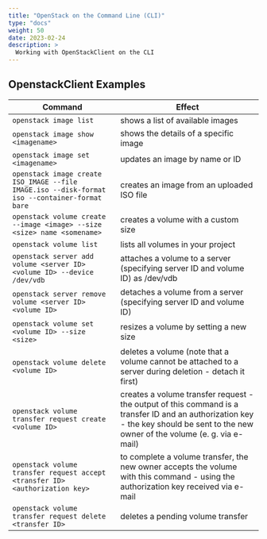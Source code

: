 ```yaml
---
title: "OpenStack on the Command Line (CLI)"
type: "docs"
weight: 50
date: 2023-02-24
description: >
  Working with OpenStackClient on the CLI
---
```

## OpenstackClient Examples

| Command | Effect |
| ------- | ------ |
| ``openstack image list`` | shows a list of available images |
| ``openstack image show <imagename>`` | shows the details of a specific image |
| ``openstack image set <imagename>``  | updates an image by name or ID |
| ``openstack image create ISO_IMAGE --file IMAGE.iso --disk-format iso --container-format bare`` | creates an image from an uploaded ISO file |
| ``openstack volume create --image <image> --size <size> name <somename>`` | creates a volume with a custom size | 
| ``openstack volume list`` | lists all volumes in your project | 
| ``openstack server add volume <server ID> <volume ID> --device /dev/vdb`` | attaches a volume to a server (specifying server ID and volume ID) as /dev/vdb | 
| ``openstack server remove volume <server ID> <volume ID>`` | detaches a volume from a server (specifying server ID and volume ID) |
| ``openstack volume set <volume ID> --size <size>`` | resizes a volume by setting a new size | 
| ``openstack volume delete <volume ID>`` | deletes a volume (note that a volume cannot be attached to a server during deletion - detach it first) |
| ``openstack volume transfer request create <volume ID>`` | creates a volume transfer request - the output of this command is a transfer ID and an authorization key - the key should be sent to the new owner of the volume (e. g. via e-mail) | 
| ``openstack volume transfer request accept <transfer ID> <authorization key>`` | to complete a volume transfer, the new owner accepts the volume with this command - using the authorization key received via e-mail |
| ``openstack volume transfer request delete <transfer ID>`` | deletes a pending volume transfer |

